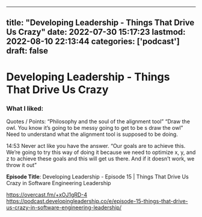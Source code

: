 
---
title: "Developing Leadership - Things That Drive Us Crazy"
date: 2022-07-30 15:17:23
lastmod: 2022-08-10 22:13:44
categories: ['podcast']
draft: false
---


# Developing Leadership - Things That Drive Us Crazy
### What I liked: 
Quotes / Points:
“Philosophy and the soul of the alignment tool”
“Draw the owl. You know it’s going to be messy going to get to be s draw the owl”
Need to understand what the alignment tool is supposed to be doing.

14:53
Never act like you have the answer. “Our goals are to achieve this. We’re going to try this way of doing it because we need to optimize x, y, and z to achieve these goals and this will get us there. And if it doesn’t work, we throw it out”

**Episode Title**: Developing Leadership - Episode 15 | Things That Drive Us Crazy in Software Engineering Leadership

https://overcast.fm/+xOJ1gRD-4  
https://podcast.developingleadership.co/e/episode-15-things-that-drive-us-crazy-in-software-engineering-leadership/



<!-- #public #podcast -->

<!-- {BearID:78186886-6913-4814-8A85-B933503F8014-77991-00000D0B65DD4A18} -->
